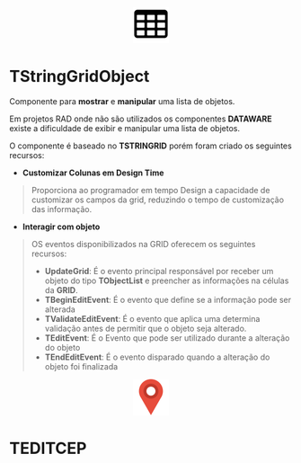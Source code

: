 <div style="text-align:center" markdown="1">

![TSTRINGGRIDOBJECT](image_grid_2.png) 
</div>

# TStringGridObject 

Componente para **mostrar**  e **manipular** uma lista de objetos.

Em projetos RAD onde não são utilizados os componentes **DATAWARE** existe a dificuldade de exibir e manipular uma lista de objetos.

O componente é baseado no **TSTRINGRID** porém foram criado os seguintes recursos:

* **Customizar Colunas em Design Time**
>Proporciona ao programador em tempo Design  a capacidade de customizar os campos da grid,
reduzindo o tempo de customização das informação.

* **Interagir com objeto**
>OS eventos disponibilizados na GRID oferecem os seguintes recursos:
>* **UpdateGrid**: É o evento principal responsável por receber um objeto do tipo **TObjectList**
e preencher as informações na células da **GRID**.
>* **TBeginEditEvent**: É o evento que define se a informação pode ser alterada
>* **TValidateEditEvent**: É o evento que aplica uma determina validação antes de permitir que o objeto seja alterado.
>* **TEditEvent**: É o Evento que pode ser utilizado durante a alteração do objeto
>* **TEndEditEvent**: É o evento disparado quando a alteração do objeto foi finalizada

<div style="text-align:center" markdown="1">

![TSTRINGGRIDOBJECT](image_cep_2.png) 
</div>

# TEDITCEP 
